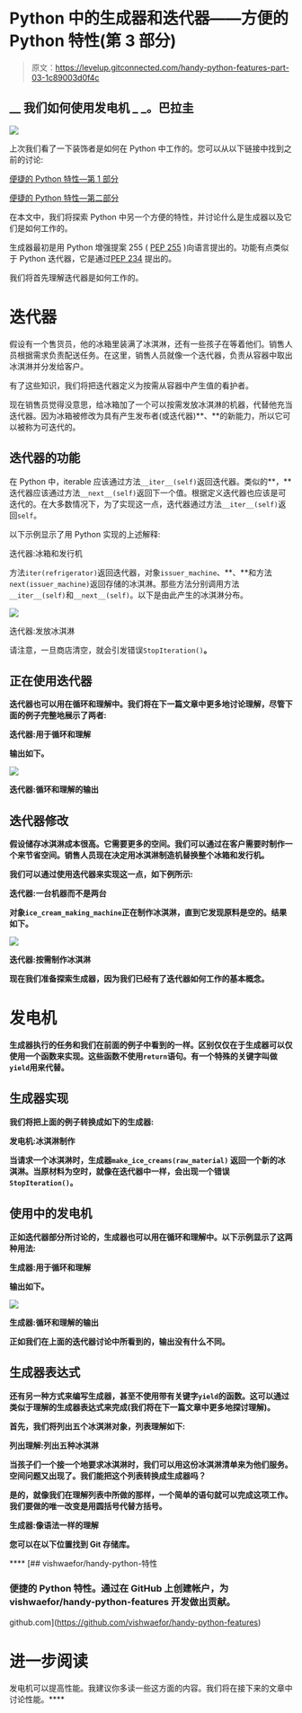 # Python 中的生成器和迭代器——方便的 Python 特性(第 3 部分)

> 原文：<https://levelup.gitconnected.com/handy-python-features-part-03-1c89003d0f4c>

## __ 我们如何使用发电机 _ _。巴拉圭

![](img/08a8606e7063ecb53e79c6a2c48dd032.png)

上次我们看了一下装饰者是如何在 Python 中工作的。您可以从以下链接中找到之前的讨论:

[便捷的 Python 特性—第 1 部分](https://vzztalks.com/articles/python/handy-python-features-part-01/)

[便捷的 Python 特性—第二部分](https://vzztalks.com/articles/python/handy-python-features-part-02/)

在本文中，我们将探索 Python 中另一个方便的特性，并讨论什么是生成器以及它们是如何工作的。

生成器最初是用 Python 增强提案 255 ( [PEP 255](https://www.python.org/dev/peps/pep-0255/) )向语言提出的。功能有点类似于 Python 迭代器，它是通过[PEP 234](https://www.python.org/dev/peps/pep-0234/) 提出的。

我们将首先理解迭代器是如何工作的。

# 迭代器

假设有一个售货员，他的冰箱里装满了冰淇淋，还有一些孩子在等着他们。销售人员根据需求负责配送任务。在这里，销售人员就像一个迭代器，负责从容器中取出冰淇淋并分发给客户。

有了这些知识，我们将把迭代器定义为按需从容器中产生值的看护者。

现在销售员觉得没意思，给冰箱加了一个可以按需发放冰淇淋的机器，代替他充当迭代器。因为冰箱被修改为具有产生发布者(或迭代器)**、**的新能力，所以它可以被称为可迭代的。

## 迭代器的功能

在 Python 中，iterable 应该通过方法`__iter__(self)`返回迭代器。类似的**，**迭代器应该通过方法`__next__(self)`返回下一个值。根据定义迭代器也应该是可迭代的。在大多数情况下，为了实现这一点，迭代器通过方法`__iter__(self)`返回`self`。

以下示例显示了用 Python 实现的上述解释:

迭代器:冰箱和发行机

方法`iter(refrigerator)`返回迭代器，对象`issuer_machine`、**、**和方法`next(issuer_machine)`返回存储的冰淇淋。那些方法分别调用方法`__iter__(self)`和`__next__(self)`。以下是由此产生的冰淇淋分布。

![](img/e026a72099f292498e9a4197196e0895.png)

迭代器:发放冰淇淋

请注意，一旦商店清空，就会引发错误`StopIteration()`****。****

## ****正在使用迭代器****

****迭代器也可以用在循环和理解中。我们将在下一篇文章中更多地讨论理解，尽管下面的例子完整地展示了两者:****

****迭代器:用于循环和理解****

****输出如下。****

****![](img/b5931935478190cbbcbb3e24cca1cd0b.png)****

****迭代器:循环和理解的输出****

## ****迭代器修改****

****假设储存冰淇淋成本很高。它需要更多的空间。我们可以通过在客户需要时制作一个来节省空间。销售人员现在决定用冰淇淋制造机替换整个冰箱和发行机。****

****我们可以通过使用迭代器来实现这一点，如下例所示:****

****迭代器:一台机器而不是两台****

****对象`ice_cream_making_machine`正在制作冰淇淋，直到它发现原料是空的。结果如下。****

****![](img/3f8a4cfffae056319156398925d75fc0.png)****

****迭代器:按需制作冰淇淋****

****现在我们准备探索生成器，因为我们已经有了迭代器如何工作的基本概念。****

# ****发电机****

****生成器执行的任务和我们在前面的例子中看到的一样。区别仅仅在于生成器可以仅使用一个函数来实现。这些函数不使用`return`语句。有一个特殊的关键字叫做`yield`用来代替。****

## ****生成器实现****

****我们将把上面的例子转换成如下的生成器:****

****发电机:冰淇淋制作****

****当请求一个冰淇淋时，生成器`make_ice_creams(raw_material)` 返回一个新的冰淇淋。当原材料为空时，就像在迭代器中一样，会出现一个错误`StopIteration()`。****

## ****使用中的发电机****

****正如迭代器部分所讨论的，生成器也可以用在循环和理解中。以下示例显示了这两种用法:****

****生成器:用于循环和理解****

****输出如下。****

****![](img/b5931935478190cbbcbb3e24cca1cd0b.png)****

****生成器:循环和理解的输出****

****正如我们在上面的迭代器讨论中所看到的，输出没有什么不同。****

## ****生成器表达式****

****还有另一种方式来编写生成器，甚至不使用带有关键字`yield`的函数。这可以通过类似于理解的生成器表达式来完成(我们将在下一篇文章中更多地探讨理解)。****

****首先，我们将列出五个冰淇淋对象，列表理解如下:****

****列出理解:列出五种冰淇淋****

****当孩子们一个接一个地要求冰淇淋时，我们可以用这份冰淇淋清单来为他们服务。空间问题又出现了。我们能把这个列表转换成生成器吗？****

****是的，就像我们在理解列表中所做的那样，一个简单的语句就可以完成这项工作。我们要做的唯一改变是用圆括号代替方括号。****

****生成器:像语法一样的理解****

****您可以在以下位置找到 Git 存储库。****

****[](https://github.com/vishwaefor/handy-python-features) [## vishwaefor/handy-python-特性

### 便捷的 Python 特性。通过在 GitHub 上创建帐户，为 vishwaefor/handy-python-features 开发做出贡献。

github.com](https://github.com/vishwaefor/handy-python-features) 

# 进一步阅读

发电机可以提高性能。我建议你多读一些这方面的内容。我们将在接下来的文章中讨论性能。****